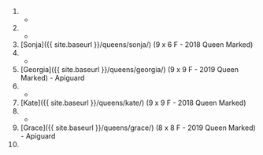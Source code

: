 1. -
1. -
1. [Sonja]({{ site.baseurl }}/queens/sonja/) (9 x 6 F - 2018 Queen Marked)
1. -
1. [Georgia]({{ site.baseurl }}/queens/georgia/) (9 x 9 F - 2019 Queen Marked) - Apiguard
1. -
1. [Kate]({{ site.baseurl }}/queens/kate/) (9 x 9 F - 2018 Queen Marked)
1. -
1. [Grace]({{ site.baseurl }}/queens/grace/) (8 x 8 F - 2019 Queen Marked) - Apiguard
1. 